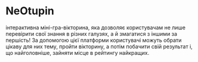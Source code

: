 # NeOtupin
інтерактивна міні-гра-вікторина, яка дозволяє користувачам не лише перевірити свої знання в різних галузях, а й змагатися з іншими за першість! За допомогою цієї платформи користувачі можуть обрати цікаву для них тему, пройти вікторину, а потім побачити свій результат і, що найголовніше, зайняти місце в рейтингу найкращих.
